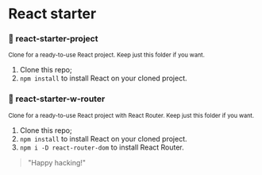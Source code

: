 # React starter

### :seedling: react-starter-project 
<sub> Clone for a ready-to-use React project. Keep just this folder if you want. </sub> 

1. Clone this repo; 
2. `npm install` to install React on your cloned project. 


### :car: react-starter-w-router
<sub> Clone for a ready-to-use React project with React Router. Keep just this folder if you want. </sub>


1. Clone this repo; 
2. `npm install` to install React on your cloned project. 
3. `npm i -D react-router-dom` to install React Router. 

> "Happy hacking!"
